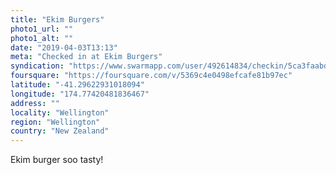 ```yaml
---
title: "Ekim Burgers"
photo1_url: ""
photo1_alt: ""
date: "2019-04-03T13:13"
meta: "Checked in at Ekim Burgers"
syndication: "https://www.swarmapp.com/user/492614834/checkin/5ca3faabd3cce8002c9804a5"
foursquare: "https://foursquare.com/v/5369c4e0498efcafe81b97ec"
latitude: "-41.29622931018094"
longitude: "174.77420481836467"
address: ""
locality: "Wellington"
region: "Wellington"
country: "New Zealand"
---
```

Ekim burger soo tasty!
